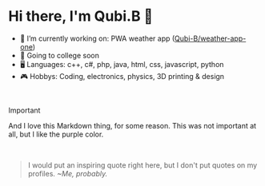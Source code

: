 # Hi there, I'm Qubi.B 👋
  - 🔭 I’m currently working on: PWA weather app ([Qubi-B/weather-app-one](https://github.com/Qubi-B/weather-app-one))
  - 🌌 Going to college soon
  - 🖥️ Languages: c++, c#, php, java, html, css, javascript, python
  - 🎮 Hobbys: Coding, electronics, physics, 3D printing & design
<br>

> [!IMPORTANT]
> And I love this Markdown thing, for some reason.
This was not important at all, but I like the purple color. 
<br>

> I would put an inspiring quote right here, but I don't put quotes on my profiles.
> *~Me, probably.*
